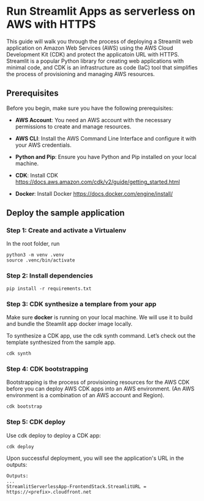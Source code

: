 # Run Streamlit Apps as serverless on AWS with HTTPS

This guide will walk you through the process of deploying a Streamlit web application on Amazon Web Services (AWS) using the AWS Cloud Development Kit (CDK) and protect the applicatoin URL with HTTPS. Streamlit is a popular Python library for creating web applications with minimal code, and CDK is an infrastructure as code (IaC) tool that simplifies the process of provisioning and managing AWS resources.

## Prerequisites

Before you begin, make sure you have the following prerequisites:

- **AWS Account**: You need an AWS account with the necessary permissions to create and manage resources.

- **AWS CLI**: Install the AWS Command Line Interface and configure it with your AWS credentials.

- **Python and Pip**: Ensure you have Python and Pip installed on your local machine.

- **CDK**: Install CDK https://docs.aws.amazon.com/cdk/v2/guide/getting_started.html 

- **Docker**: Install Docker https://docs.docker.com/engine/install/

## Deploy the sample application

### Step 1: Create and activate a Virtualenv

In the root folder, run
```
python3 -m venv .venv
source .venc/bin/activate
```

### Step 2: Install dependencies

```
pip install -r requirements.txt
```

### Step 3: CDK synthesize a templare from your app

Make sure **docker** is running on your local machine. We will use it to build and bundle the Steamlit app docker image locally.

To synthesize a CDK app, use the cdk synth command. Let’s check out the template synthesized from the sample app.

```
cdk synth
```

### Step 4: CDK bootstrapping
Bootstrapping is the process of provisioning resources for the AWS CDK before you can deploy AWS CDK apps into an AWS environment. (An AWS environment is a combination of an AWS account and Region).

```
cdk bootstrap
```

### Step 5: CDK deploy
Use cdk deploy to deploy a CDK app:
```
cdk deploy
```

Upon successful deployment, you will see the application's URL in the outputs:

```
Outputs:
...
StreamlitServerlessApp-FrontendStack.StreamlitURL = https://<prefix>.cloudfront.net
```
